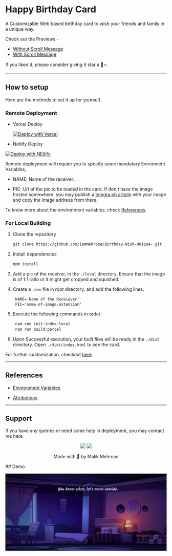 # Happy Birthday Card

A Customizable Web based birthday card to wish your friends and family in a unique way.

Check out the Previews -

- [Without Scroll Message](https://happy-birthday-card.vercel.app/)
- [With Scroll Message](https://hbd-card.netlify.app/)

If you liked it, please consider giving it star a 🤩⭐.

---

## How to setup

Here are the methods to set it up for yourself.

### Remote Deployment

- Vercel Deploy

   [![Deploy with Vercel](https://vercel.com/button)](https://vercel.com/new/clone?repository-url=https://github.com/IamMehrose/Birthday-Wish-Unique-&env=NAME,PIC&envDescription=NAME%20-%3E%20Name%20of%20the%20Receiver%20%7C%20PIC%20-%3E%20web%20url%20of%20a%20picture%20of%20the%20receiver&envLink=hhttps://github.com/IamMehrose/Birthday-Wish-Unique-%2Fblob%2Fmain%2Fdocs%2Fvariables.md&project-name=happy-birthday-card&repo-name=happy-birthday-card&demo-title=Happy%20Birthday%20Card&demo-description=This%20is%20a%20web%20based%20interactive%20birthday%20card.&demo-url=http://new-magic.vercel.app/&demo-image=https://github.com/IamMehrose/Birthday-Wish-Unique-/blob/ca3e8c50f813ca698571f19befcfead853ee705d/src/resources/img/demo-bd.png)
  
 - Netlify Deploy

  [![Deploy with NEtlify](https://www.netlify.com/img/deploy/button.svg)](https://app.netlify.com/start/deploy?repository=https://github.com/IamMehrose/Birthday-Wish-Unique-)

Remote deployment will require you to specify some mandatory Evironment Variables,

- NAME: Name of the receiver.

- PIC: Url of the pic to be loaded in the card. If don't have the image hosted somewhere, you may publish a [telegra.ph article](https://telegra.ph) with your image and copy the image address from there.

To know more about the environment variables, check [References](#references).

### For Local Building

1. Clone the repository

   ```sh
   git clone https://github.com/IamMehrose/Birthday-Wish-Unique-.git
   ```

2. Install dependencies

   ```sh
   npm install
   ```

3. Add a pic of the receiver, in the `./local` directory. Ensure that the image is of 1:1 ratio or it might get cropped and squished.

4. Create a `.env` file in root directory, and add the following lines.

   ```env
    NAME='Name of the Receiever'
    PIC='name-of-image.extension'
   ```

5. Execute the following commands in order.

   ```sh
    npm run init-index-local
    npm run build:parcel
   ```

6. Upon Successful execution, your built files will be ready in the `./dist` directory. Open `./dist/index.html` to see the card.

For further customization, checkout [here](./docs/customizations.md).

---

## References

- [Environment Variables](./docs/variables.md)

- [Attributions](./docs/attributions.md)

---

## Support

If you have any queries or need some help in deployment, you may contact me here

<div align="center">

<a href="https://t.me/PipDev"><img src="https://cdn.cdnlogo.com/logos/t/39/telegram.svg" height="50px"></a>
<a href="mailto:iammehrose@gmail.com"><img src="https://cdn.cdnlogo.com/logos/g/93/gmail.svg" height="50px"></a>

Made with 💖 by Malik Mehrose
</div>
## Demo

![Capture](https://github.com/IamMehrose/Birthday-Wish-Unique-/blob/ca3e8c50f813ca698571f19befcfead853ee705d/src/resources/img/demo-bd.png)


